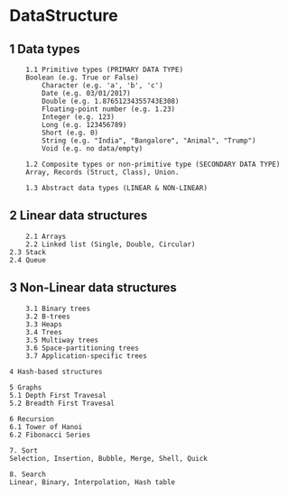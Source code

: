 # DataStructure

## 1 Data types
        1.1 Primitive types (PRIMARY DATA TYPE)
		Boolean (e.g. True or False)
    		Character (e.g. 'a', 'b', 'c')
    		Date (e.g. 03/01/2017)
    		Double (e.g. 1.87651234355743E308)
    		Floating-point number (e.g. 1.23)
    		Integer (e.g. 123)
    		Long (e.g. 123456789)
    		Short (e.g. 0)
    		String (e.g. "India", "Bangalore", "Animal", "Trump")
    		Void (e.g. no data/empty)

        1.2 Composite types or non-primitive type (SECONDARY DATA TYPE)
		Array, Records (Struct, Class), Union.

        1.3 Abstract data types (LINEAR & NON-LINEAR)

  ## 2 Linear data structures
        2.1 Arrays
        2.2 Linked list (Single, Double, Circular)
	2.3 Stack 
	2.4 Queue

 ## 3 Non-Linear data structures 
        3.1 Binary trees
        3.2 B-trees
        3.3 Heaps
        3.4 Trees
        3.5 Multiway trees
        3.6 Space-partitioning trees
        3.7 Application-specific trees

    4 Hash-based structures

    5 Graphs
	5.1 Depth First Travesal
	5.2 Breadth First Travesal

    6 Recursion
	6.1 Tower of Hanoi
	6.2 Fibonacci Series

    7. Sort
	Selection, Insertion, Bubble, Merge, Shell, Quick

    8. Search
	Linear, Binary, Interpolation, Hash table

